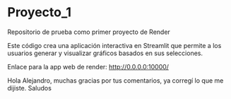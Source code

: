 # Proyecto_1
Repositorio de prueba como primer proyecto de Render

Este código crea una aplicación interactiva en Streamlit que permite a los usuarios generar y visualizar gráficos basados en sus selecciones. 

Enlace para la app web de render: http://0.0.0.0:10000/

Hola Alejandro, muchas gracias por tus comentarios, ya corregí lo que me dijiste. 
Saludos
